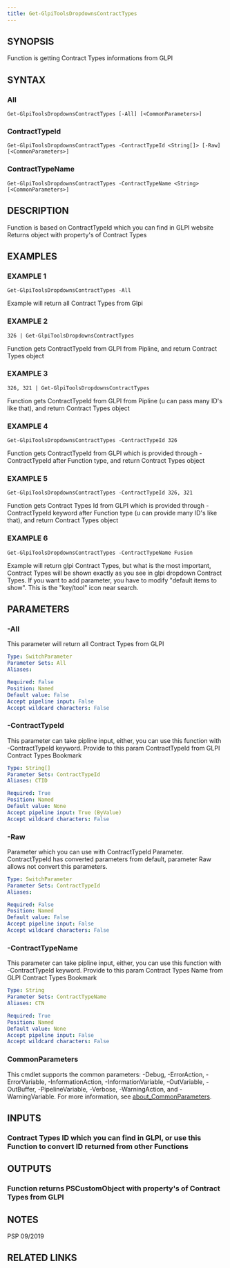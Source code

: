 ```yaml
---
title: Get-GlpiToolsDropdownsContractTypes
---
```


## SYNOPSIS
Function is getting Contract Types informations from GLPI

## SYNTAX

### All
```
Get-GlpiToolsDropdownsContractTypes [-All] [<CommonParameters>]
```

### ContractTypeId
```
Get-GlpiToolsDropdownsContractTypes -ContractTypeId <String[]> [-Raw] [<CommonParameters>]
```

### ContractTypeName
```
Get-GlpiToolsDropdownsContractTypes -ContractTypeName <String> [<CommonParameters>]
```

## DESCRIPTION
Function is based on ContractTypeId which you can find in GLPI website
Returns object with property's of Contract Types

## EXAMPLES

### EXAMPLE 1
```
Get-GlpiToolsDropdownsContractTypes -All
```

Example will return all Contract Types from Glpi

### EXAMPLE 2
```
326 | Get-GlpiToolsDropdownsContractTypes
```

Function gets ContractTypeId from GLPI from Pipline, and return Contract Types object

### EXAMPLE 3
```
326, 321 | Get-GlpiToolsDropdownsContractTypes
```

Function gets ContractTypeId from GLPI from Pipline (u can pass many ID's like that), and return Contract Types object

### EXAMPLE 4
```
Get-GlpiToolsDropdownsContractTypes -ContractTypeId 326
```

Function gets ContractTypeId from GLPI which is provided through -ContractTypeId after Function type, and return Contract Types object

### EXAMPLE 5
```
Get-GlpiToolsDropdownsContractTypes -ContractTypeId 326, 321
```

Function gets Contract Types Id from GLPI which is provided through -ContractTypeId keyword after Function type (u can provide many ID's like that), and return Contract Types object

### EXAMPLE 6
```
Get-GlpiToolsDropdownsContractTypes -ContractTypeName Fusion
```

Example will return glpi Contract Types, but what is the most important, Contract Types will be shown exactly as you see in glpi dropdown Contract Types.
If you want to add parameter, you have to modify "default items to show".
This is the "key/tool" icon near search.

## PARAMETERS

### -All
This parameter will return all Contract Types from GLPI

```yaml
Type: SwitchParameter
Parameter Sets: All
Aliases:

Required: False
Position: Named
Default value: False
Accept pipeline input: False
Accept wildcard characters: False
```

### -ContractTypeId
This parameter can take pipline input, either, you can use this function with -ContractTypeId keyword.
Provide to this param ContractTypeId from GLPI Contract Types Bookmark

```yaml
Type: String[]
Parameter Sets: ContractTypeId
Aliases: CTID

Required: True
Position: Named
Default value: None
Accept pipeline input: True (ByValue)
Accept wildcard characters: False
```

### -Raw
Parameter which you can use with ContractTypeId Parameter.
ContractTypeId has converted parameters from default, parameter Raw allows not convert this parameters.

```yaml
Type: SwitchParameter
Parameter Sets: ContractTypeId
Aliases:

Required: False
Position: Named
Default value: False
Accept pipeline input: False
Accept wildcard characters: False
```

### -ContractTypeName
This parameter can take pipline input, either, you can use this function with -ContractTypeId keyword.
Provide to this param Contract Types Name from GLPI Contract Types Bookmark

```yaml
Type: String
Parameter Sets: ContractTypeName
Aliases: CTN

Required: True
Position: Named
Default value: None
Accept pipeline input: False
Accept wildcard characters: False
```

### CommonParameters
This cmdlet supports the common parameters: -Debug, -ErrorAction, -ErrorVariable, -InformationAction, -InformationVariable, -OutVariable, -OutBuffer, -PipelineVariable, -Verbose, -WarningAction, and -WarningVariable. For more information, see [about_CommonParameters](http://go.microsoft.com/fwlink/?LinkID=113216).

## INPUTS

### Contract Types ID which you can find in GLPI, or use this Function to convert ID returned from other Functions
## OUTPUTS

### Function returns PSCustomObject with property's of Contract Types from GLPI
## NOTES
PSP 09/2019

## RELATED LINKS
